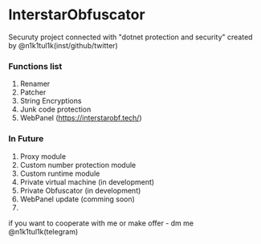 # InterstarObfuscator
Securuty project connected with "dotnet protection and security" created by @n1k1tul1k(inst/github/twitter)
### Functions list

1. Renamer
2. Patcher
3. String Encryptions
4. Junk code protection
5. WebPanel (https://interstarobf.tech/)

### In Future
 1. Proxy module
 2. Custom number protection module
 3. Custom runtime module
 4. Private virtual machine (in development)
 5. Private Obfuscator (in development)
 6. WebPanel update (comming soon)
 7. 
 
 if you want to cooperate with me or make offer - dm me @n1k1tul1k(telegram)

